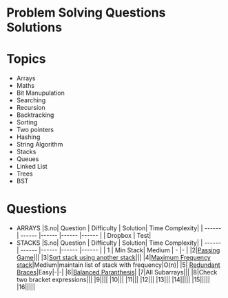 # Problem Solving Questions Solutions
# Topics
-  Arrays
- Maths
- Bit Manupulation
- Searching
- Recursion
- Backtracking
- Sorting
- Two pointers
- Hashing
- String Algorithm
- Stacks
- Queues
- Linked List
- Trees
- BST

# Questions
- ARRAYS
    |S.no| Question | Difficulty | Solution| Time Complexity|
    | ------ | ------ |------ |------ |------ |
    | Dropbox | Test|
- STACKS
    |S.no| Question | Difficulty | Solution| Time Complexity|
    | ------ | ------ |------ |------ |------ |
    | 1 | Min Stack| Medium | - |- |
    |2|[Passing Game](https://github.com/Ashar786/ProblemSolving/blob/master/Stack/Stacks/PassingGame.java)|||
    |3|[Sort stack using another stack](https://github.com/Ashar786/ProblemSolving/blob/master/Stack/Stacks/SortStackusingAnotherStack.java)|||
    |4|[Maximum Frequency stack](https://github.com/Ashar786/ProblemSolving/blob/master/Stack/Stacks/MaximumFrequencyStack.java)|Medium|maintain list of stack with frequency|O(n)|
    |5|	[Redundant Braces](https://github.com/Ashar786/ProblemSolving/blob/master/Stack/Stacks/RedundantBraces.java)|Easy|-|-|
    |6|[Balanced Paranthesis](https://github.com/Ashar786/ProblemSolving/blob/master/Stack/Stacks/BalancedParanthesis.java)|
    |7|All Subarrays|||
    |8|Check two bracket expressions|||
    |9||||
    |10|||
    |11|||
    |12|||
    |13|||
    |14|||||
    |15|||||
    |16|||||
